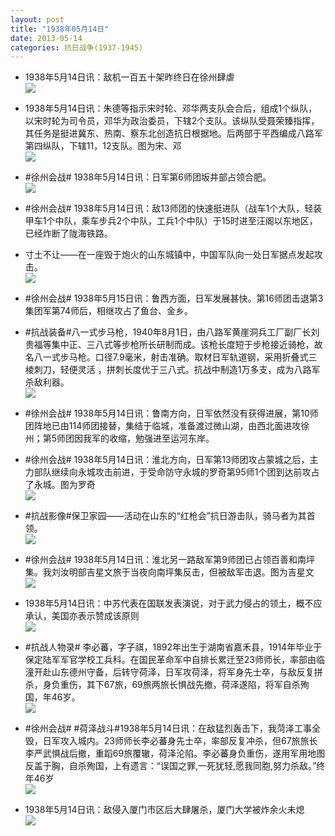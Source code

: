 ```yaml
---
layout: post
title: "1938年05月14日"
date: 2013-05-14
categories: 抗日战争(1937-1945)
---
```


<meta name="referrer" content="no-referrer" />

- 1938年5月14日讯：敌机一百五十架昨终日在徐州肆虐 <br/><img src="https://ww2.sinaimg.cn/large/aca367d8jw1e4o69r4cmhj20c10r1761.jpg" />

- 1938年5月14日讯：朱德等指示宋时轮、邓华两支队会合后，组成1个纵队，以宋时轮为司令员，邓华为政治委员，下辖2个支队。该纵队受聂荣臻指挥，其任务是挺进冀东、热南、察东北创造抗日根据地。后两部于平西编成八路军第四纵队，下辖11，12支队。图为宋、邓 <br/><img src="https://ww2.sinaimg.cn/large/aca367d8jw1e4o4jwifc2j20c10r70th.jpg" />

- #徐州会战# 1938年5月14日讯：日军第6师团坂井部占领合肥。  <br/><img src="https://ww1.sinaimg.cn/large/aca367d8jw1e4nvxbc8pij209q15vwgg.jpg" />

- #徐州会战# 1938年5月14日讯：敌13师团的快速挺进队（战车1个大队，轻装甲车1个中队，乘车步兵2个中队，工兵1个中队）于15时进至汪阁以东地区，已经炸断了陇海铁路。 

- 寸土不让——在一座毁于炮火的山东城镇中，中国军队向一处日军据点发起攻击。 <br/><img src="https://ww1.sinaimg.cn/large/aca367d8jw1e4nsexd8bbj21kw16o174.jpg" />

- #徐州会战# 1938年5月15日讯：鲁西方面，日军发展甚快。第16师团击退第3集团军第74师后，相继攻占了鱼台、金乡。 

- #抗战装备#八一式步马枪，1940年8月1日，由八路军黄崖洞兵工厂副厂长刘贵福等集中正、三八式等步枪所长研制而成。该枪长度短于步枪接近骑枪，故名八一式步马枪。口径7.9毫米，射击准确。取材日军轨道钢，采用折叠式三棱刺刀，轻便灵活 ，拼刺长度优于三八式。抗战中制造1万多支，成为八路军杀敌利器。 <br/><img src="https://ww2.sinaimg.cn/large/aca367d8jw1e4npszwgpkj20c10myq3y.jpg" />

- #徐州会战# 1938年5月14日讯：鲁南方向，日军依然没有获得进展，第10师团阵地已由114师团接替，集结于临城，准备渡过微山湖，由西北面进攻徐州；第5师团因我军的收缩，勉强进至运河东岸。  

- #徐州会战# 1938年5月14日讯：淮北方向，日军第13师团攻占蒙城之后，主力部队继续向永城攻击前进，于受命防守永城的罗奇第95师1个团到达前攻占了永城。图为罗奇 <br/><img src="https://ww2.sinaimg.cn/large/aca367d8jw1e4nlid7r4wj204605va9y.jpg" />

- #抗战影像#保卫家园——活动在山东的“红枪会”抗日游击队，骑马者为其首领。 <br/><img src="https://ww2.sinaimg.cn/large/aca367d8jw1e4nknajfrbj20lf0f4gmm.jpg" />

- #徐州会战# 1938年5月14日讯：淮北另一路敌军第9师团已占领百善和南坪集。我刘汝明部吉星文旅于当夜向南坪集反击，但被敌军击退。图为吉星文 <br/><img src="https://ww2.sinaimg.cn/large/aca367d8jw1e4njs6p6cbj20cc0fugm3.jpg" />

- 1938年5月14日讯：中苏代表在国联发表演说，对于武力侵占的领土，概不应承认，美国亦表示赞成该原则 <br/><img src="https://ww1.sinaimg.cn/large/aca367d8jw1e4nh4ngk8cj20c114d0w3.jpg" />

- #抗战人物录# 李必蕃，字子祺，1892年出生于湖南省嘉禾县，1914年毕业于保定陆军军官学校工兵科。在国民革命军中自排长累迁至23师师长，率部由临潼开赴山东德州守备，后转守荷泽，日军攻荷泽，将军身先士卒，与敌反复拼杀，身负重伤，其下67旅，69旅两旅长惧战先撤，荷泽遂陷，将军自杀殉国，年46岁。 <br/><img src="https://ww2.sinaimg.cn/large/aca367d8jw1e4ngjm04wrj205i07yjrm.jpg" />

- #徐州会战# #荷泽战斗#1938年5月14日讯：在敌猛烈轰击下，我菏泽工事全毁，日军攻入城内。23师师长李必蕃身先士卒，率部反复冲杀，但67旅旅长李严武惧战后撤，重蹈69旅覆辙，荷泽沦陷。李必蕃身负重伤，遂用军用地图反盖于胸，自杀殉国，上有遗言：“误国之罪,一死犹轻,愿我同胞,努力杀敌。”终年46岁 <br/><img src="https://ww4.sinaimg.cn/large/aca367d8jw1e4ng968nbzj205i07yjrm.jpg" />

- 1938年5月14日讯：敌侵入厦门市区后大肆屠杀，厦门大学被炸余火未熄 <br/><img src="https://ww3.sinaimg.cn/large/aca367d8jw1e4nfdutknsj20ba221q8g.jpg" />

